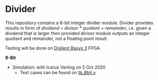 # Divider

This repository contains a 8-bit integer divider module. Divider provides results in form of *dividend = divisor \* quotient + remainder*, i.e. given a dividend that is larger then provided divisor module outputs an integer quotient and remainder, not a floating point result.

Testing will be done on [Digilent Basys 3](https://reference.digilentinc.com/reference/programmable-logic/basys-3/reference-manual) FPGA.

**8-Bit**

* Simulation: with Icarus Verilog on 5 Oct 2020
    * Test cases can be found on [tb_8bit.v](https://github.com/suoglu/divider/blob/main/Simulation/tb_8bit.v).
